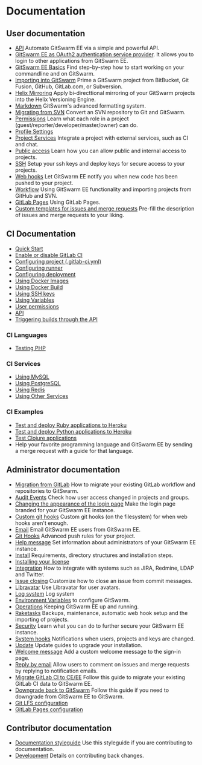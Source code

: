 # Documentation

## User documentation

- [API](api/README.md) Automate GitSwarm EE via a simple and powerful API.
- [GitSwarm EE as OAuth2 authentication service
  provider](integration/oauth_provider.md). It allows you to login to other
  applications from GitSwarm EE.
- [GitSwarm EE Basics](gitlab-basics/README.md) Find step-by-step how to
  start working on your commandline and on GitSwarm.
- [Importing into GitSwarm](workflow/importing/README.md) Prime a GitSwarm
  project from BitBucket, Git Fusion, GitHub, GitLab.com, or Subversion.
- [Helix Mirroring](workflow/helix_mirroring/overview.md) Apply
  bi-directtional mirroring of your GitSwarm projects into the Helix
  Versioning Engine.
- [Markdown](markdown/markdown.md) GitSwarm's advanced formatting system.
- [Migrating from SVN](workflow/importing/migrating_from_svn.md) Convert an
  SVN repository to Git and GitSwarm.
- [Permissions](permissions/permissions.md) Learn what each role in a
  project (guest/reporter/developer/master/owner) can do.
- [Profile Settings](profile/README.md)
- [Project Services](project_services/project_services.md) Integrate a
  project with external services, such as CI and chat.
- [Public access](public_access/public_access.md) Learn how you can allow
  public and internal access to projects.
- [SSH](ssh/README.md) Setup your ssh keys and deploy keys for secure
  access to your projects.
- [Web hooks](web_hooks/web_hooks.md) Let GitSwarm EE notify you when new
  code has been pushed to your project.
- [Workflow](workflow/README.md) Using GitSwarm EE functionality and
  importing projects from GitHub and SVN.
- [GitLab Pages](pages/README.md) Using GitLab Pages.
- [Custom templates for issues and merge
  requests](customization/issue_and_merge_request_template.md) Pre-fill the
  description of issues and merge requests to your liking.

## CI Documentation

- [Quick Start](ci/quick_start/README.md)
- [Enable or disable GitLab CI](ci/enable_or_disable_ci.md)
- [Configuring project (.gitlab-ci.yml)](ci/yaml/README.md)
- [Configuring runner](ci/runners/README.md)
- [Configuring deployment](ci/deployment/README.md)
- [Using Docker Images](ci/docker/using_docker_images.md)
- [Using Docker Build](ci/docker/using_docker_build.md)
- [Using SSH keys](ci/ssh_keys/README.md)
- [Using Variables](ci/variables/README.md)
- [User permissions](ci/permissions/README.md)
- [API](ci/api/README.md)
- [Triggering builds through the API](ci/triggers/README.md)

### CI Languages

- [Testing PHP](ci/languages/php.md)

### CI Services

- [Using MySQL](ci/services/mysql.md)
- [Using PostgreSQL](ci/services/postgres.md)
- [Using Redis](ci/services/redis.md)
- [Using Other
  Services](ci/docker/using_docker_images.md#how-to-use-other-images-as-services)

### CI Examples

- [Test and deploy Ruby applications to
  Heroku](ci/examples/test-and-deploy-ruby-application-to-heroku.md)
- [Test and deploy Python applications to
  Heroku](ci/examples/test-and-deploy-python-application-to-heroku.md)
- [Test Clojure applications](ci/examples/test-clojure-application.md)
- Help your favorite programming language and GitSwarm EE by sending a
  merge request with a guide for that language.

## Administrator documentation

- [Migration from GitLab](install/migration_from_gitlab.md) How to migrate
  your existing GitLab workflow and repositories to GitSwarm.
- [Audit Events](administration/audit_events.md) Check how user access
  changed in projects and groups.
- [Changing the appearance of the login
  page](customization/branded_login_page.md) Make the login page branded
  for your GitSwarm EE instance.
- [Custom git hooks](hooks/custom_hooks.md) Custom git hooks (on the
  filesystem) for when web hooks aren't enough.
- [Email](tools/email.md) Email GitSwarm EE users from GitSwarm EE.
- [Git Hooks](git_hooks/git_hooks.md) Advanced push rules for your project.
- [Help message](customization/help_message.md) Set information about
  administrators of your GitSwarm EE instance.
- [Install](install/README.md) Requirements, directory structures and
  installation steps.
- [Installing your license](license/README.md)
- [Integration](integration/README.md) How to integrate with systems such
  as JIRA, Redmine, LDAP and Twitter.
- [Issue closing](customization/issue_closing.md) Customize how to close an
  issue from commit messages.
- [Libravatar](customization/libravatar.md) Use Libravatar for user avatars.
- [Log system](logs/logs.md) Log system
- [Environment Variables](administration/environment_variables.md) to
  configure GitSwarm.
- [Operations](operations/README.md) Keeping GitSwarm EE up and running.
- [Raketasks](raketasks/README.md) Backups, maintenance, automatic web hook
  setup and the importing of projects.
- [Security](security/README.md) Learn what you can do to further secure
  your GitSwarm EE instance.
- [System hooks](system_hooks/system_hooks.md) Notifications when users,
  projects and keys are changed.
- [Update](update/README.md) Update guides to upgrade your installation.
- [Welcome message](customization/welcome_message.md) Add a custom welcome
  message to the sign-in page.
- [Reply by email](incoming_email/README.md) Allow users to comment on
  issues and merge requests by replying to notification emails.
- [Migrate GitLab CI to CE/EE](migrate_ci_to_ce/README.md) Follow this
  guide to migrate your existing GitLab CI data to GitSwarm EE.
- [Downgrade back to GitSwarm](downgrade_ee_to_ce/README.md) Follow this
  guide if you need to downgrade from GitSwarm EE to GitSwarm.
- [Git LFS configuration](workflow/lfs/lfs_administration.md)
- [GitLab Pages configuration](pages/administration.md)

## Contributor documentation

- [Documentation styleguide](development/doc_styleguide.md) Use this
  styleguide if you are contributing to documentation.
- [Development](development/contribution.md) Details on contributing back
  changes.
